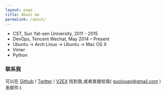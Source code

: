 ```yaml
---
layout: page
title: About me
permalink: /about/
---
```


- CST, Sun Yat-sen University, 2011 - 2015
- DevOps, Tencent Wechat, May 2014 – Present
- Ubuntu -> Arch Linux -> Ubuntu -> Mac OS X
- Vimer
- Python


### 联系我

可以在 [Github][github] / [Twitter][Twitter] / [V2EX][v2ex] 找到我,或者直接给我(
[guolyuan@gmail.com](mailto:guolyuan@gmail.com) ) 发邮件:)


[jekyll]: http://jekyllrb.com
[github]: https://github.com/gracece
[twitter]: https://twitter.com/guolyuan
[v2ex]: https://www.v2ex.com/member/gracece
